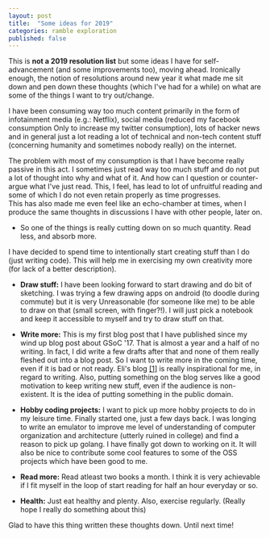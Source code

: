 ```yaml
---
layout: post
title:  "Some ideas for 2019"
categories: ramble exploration
published: false
---
```

This is **not a 2019 resolution list** but some ideas I have for self-advancement (and some improvements too), moving ahead.
Ironically enough, the notion of resolutions around new year it what made me sit down and pen down these thoughts (which I've had for a while) on what are some of the 
things I want to try out/change.

I have been consuming way too much content primarily in the form of infotainment media (e.g.: Netflix), social media (reduced my facebook consumption
Only to increase my twitter consumption), lots of hacker news and in general just a lot reading a lot of technical and non-tech content stuff (concerning humanity and sometimes nobody really) on the internet.  

The problem with most of my consumption is that I have become really passive in this act. I sometimes just read way too much stuff and do not put a lot of thought into why and what of it. And how can I question or counter-argue what I've just read. This, I feel, has lead to lot of unfruitful reading and some of which I do not even retain properly as time progresses.  
This has also made me even feel like an echo-chamber at times, when I produce the same thoughts in  discussions I have with other people, later on. 

- So one of the things is really cutting down on so much quantity. Read less, and absorb more. 


I have decided to spend time to intentionally start creating stuff than I do (just writing code). This will help me in exercising my own creativity more (for lack of a better description).  

- **Draw stuff:** I have been looking forward to start drawing and do bit of sketching. I was trying a few drawing apps on android (to doodle during commute) but it is very
Unreasonable (for someone like me) to be able to draw on that (small screen, with finger?!). I will just pick a notebook and keep it accessible to myself and try to draw stuff on that.

- **Write more:** This is my first blog post that I have published since my wind up blog post about GSoC '17. That is almost a year and a half of no writing. 
In fact, I did write a few drafts after that and none of them really fleshed out into a blog post. So I want to write more in the coming time, even if it is bad or not ready. Eli's blog [[1]](https://eli.thegreenplace.net/) is really inspirational for me, in regard to writing. 
Also, putting something on the blog serves like a good motivation to keep writing new stuff, even if the audience is non-existent. It is the idea of putting something in the public domain. 

- **Hobby coding projects:** I want to pick up more hobby projects to do in my leisure time. Finally started one, just a few days back. I was longing to write an emulator
to improve me level of understanding of computer organization and architecture (utterly ruined in college) and find a reason to pick up golang. I have finally got down to working on it. It will also be nice to contribute some cool features to some of 
the OSS projects which have been good to me. 

- **Read more:** Read atleast two books a month. I think it is very achievable if I fit myself in the loop of start reading for half an hour everyday or so.

- **Health:** Just eat healthy and plenty. Also, exercise regularly. (Really hope I really do something about this)

Glad to have this thing written these thoughts down. Until next time! 
